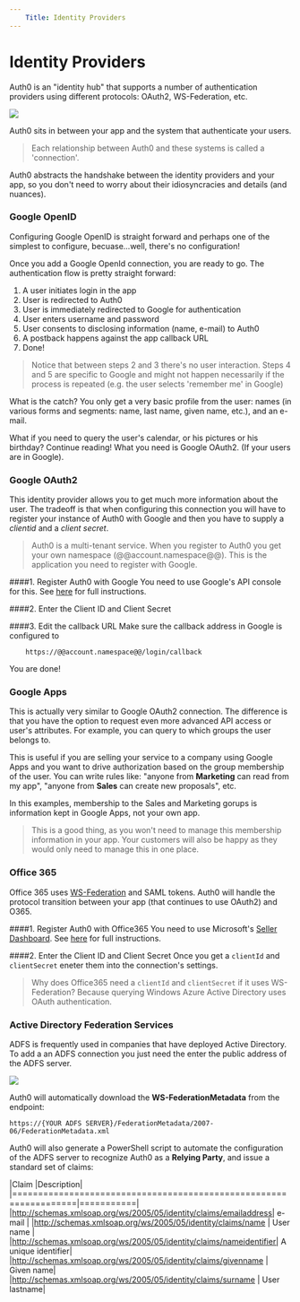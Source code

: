 ```yaml
---
	Title: Identity Providers
---
```


# Identity Providers 

Auth0 is an "identity hub" that supports a number of authentication providers using different protocols: OAuth2, WS-Federation, etc. 

![](img/idp-logical.png)

Auth0 sits in between your app and the system that authenticate your users. 

> Each relationship between Auth0 and these systems is called a 'connection'.

Auth0 abstracts the handshake between the identity providers and your app, so you don't need to worry about their idiosyncracies and details (and nuances).

### Google OpenID
Configuring Google OpenID is straight forward and perhaps one of the simplest to configure, becuase...well, there's no configuration!

Once you add a Google OpenId connection, you are ready to go. The authentication flow is pretty straight forward:

1. A user initiates login in the app
2. User is redirected to Auth0 
3. User is immediately redirected to Google for authentication 
4. User enters username and password 
5. User consents to disclosing information (name, e-mail) to Auth0
6. A postback happens against the app callback URL
7. Done!

> Notice that between steps 2 and 3 there's no user interaction. Steps 4 and 5 are specific to Google and might not happen necessarily if the process is repeated (e.g. the user selects 'remember me' in Google)

What is the catch? You only get a very basic profile from the user: names (in various forms and segments: name, last name, given name, etc.), and an e-mail.

What if you need to query the user's calendar, or his pictures or his birthday? Continue reading! What you need is Google OAuth2. (If your users are in Google). 

### Google OAuth2
This identity provider allows you to get much more information about the user. The tradeoff is that when configuring this connection you will have to register your instance of Auth0 with Google and then you have to supply a _clientid_ and a _client secret_.

> Auth0 is a multi-tenant service. When you register to Auth0 you get your own namespace (@@account.namespace@@). This is the application you need to register with Google.

####1. Register Auth0 with Google
You need to use Google's API console for this. See [here](goog-clientid) for full instructions. 

####2. Enter the Client ID and Client Secret

####3. Edit the callback URL
Make sure the callback address in Google is configured to

        https://@@account.namespace@@/login/callback
        
You are done! 

### Google Apps
This is actually very similar to Google OAuth2 connection. The difference is that you have the option to request even more advanced API access or user's attributes. For example, you can query to which groups the user belongs to.

This is useful if you are selling your service to a company using Google Apps and you want to drive authorization based on the group membership of the user. You can write rules like: "anyone from __Marketing__ can read from my app", "anyone from __Sales__ can create new proposals", etc.

In this examples, membership to the Sales and Marketing gorups is information kept in Google Apps, not your own app.

> This is a good thing, as you won't need to manage this membership information in your app. Your customers will also be happy as they would only need to manage this in one place. 

### Office 365
Office 365 uses [WS-Federation](http://docs.oasis-open.org/wsfed/federation/v1.2/os/ws-federation-1.2-spec-os.html) and SAML tokens. Auth0 will handle the protocol transition between your app (that continues to use OAuth2) and O365.

####1. Register Auth0 with Office365
You need to use Microsoft's [Seller Dashboard](https://sellerdashboard.microsoft.com). See [here](o365-clientid) for full instructions. 

####2. Enter the Client ID and Client Secret
Once you get a `clientId` and `clientSecret` eneter them into the connection's settings.

> Why does Office365 need a `clientId` and `clientSecret` if it uses WS-Federation? Because querying Windows Azure Active Directory uses OAuth authentication. 

### Active Directory Federation Services
ADFS is frequently used in companies that have deployed Active Directory. To add a an ADFS connection you just need the enter the public address of the ADFS server. 

![](img/adfs-connection.png)

Auth0 will automatically download the __WS-FederationMetadata__ from the endpoint:

	https://{YOUR ADFS SERVER}/FederationMetadata/2007-06/FederationMetadata.xml

Auth0 will also generate a PowerShell script to automate the configuration of the ADFS server to recognize Auth0 as a __Relying Party__, and issue a standard set of claims:

|Claim                            					               |Description|
|==================================================================|===========|
|http://schemas.xmlsoap.org/ws/2005/05/identity/claims/emailaddress| e-mail    | 
|http://schemas.xmlsoap.org/ws/2005/05/identity/claims/name        | User name | |http://schemas.xmlsoap.org/ws/2005/05/identity/claims/nameidentifier| A unique identifier|
|http://schemas.xmlsoap.org/ws/2005/05/identity/claims/givenname   | Given name|
|http://schemas.xmlsoap.org/ws/2005/05/identity/claims/surname     | User lastname|
